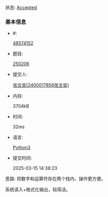 状态: [Accepted](http://xzmdsa.openjudge.cn/2025hw2/solution/48574152/)

### 基本信息

- #:

  [48574152](http://xzmdsa.openjudge.cn/2025hw2/solution/48574152/)

- 题目:

  [250206](http://xzmdsa.openjudge.cn/2025hw2/250206/)

- 提交人:

  [张文奕(2400017856张文奕)](http://openjudge.cn/user/1417051/in/group-480/)

- 内存:

  3704kB

- 时间:

  32ms

- 语言:

  [Python3](http://xzmdsa.openjudge.cn/2025hw2/solution/48574152/)

- 提交时间:

  2025-03-15 14:38:23



思路:  将数字和运算符存在两个栈内，操作更方便。

系统读入+格式化输出，较简洁。